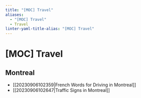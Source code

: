 ```yaml
---
title: "[MOC] Travel"
aliases:
  - "[MOC] Travel"
  - Travel
linter-yaml-title-alias: "[MOC] Travel"
---
```


# [MOC] Travel

## Montreal

- [[20230906102359|French Words for Driving in Montreal]]
- [[20230906102647|Traffic Signs in Montreal]]

